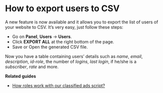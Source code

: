 # How to export users to CSV

A new feature is now available and it allows you to export the list of users of your website to CSV. It’s very easy, just follow these steps:

-   Go on  **Panel**,  **Users**  ->  **Users**.
-   Click  **EXPORT ALL**  at the right bottom of the page.
-   Save or Open the generated CSV file.

Now you have a table containing users’ details such as  _name_,  _email_,  _description_,  _id-role_, the number of  _logins_,  _last login_, if he/she is a  _subscriber_,  _rate_  and more.

**Related guides**
  * [How roles work with our classified ads script?](Users-how-do-roles-work.md)
  
  
